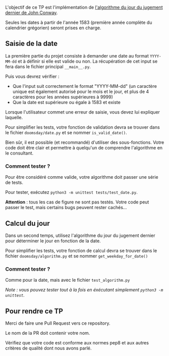 L'objectif de ce TP est l'implémentation de
[l'algorithme du jour du jugement dernier de John Conway](https://fr.wikipedia.org/wiki/Algorithme_du_jour_du_Jugement_dernier).

Seules les dates à partir de l'année 1583 (première année complète du calendrier
grégorien) seront prises en charge.

## Saisie de la date

La première partie du projet consiste à demander une date au format `YYYY-MM-dd`
et à définir si elle est valide ou non. La récupération de cet input se fera
dans le fichier principal `__main__.py`.

Puis vous devrez vérifier :

- Que l'input suit correctement le format "YYYY-MM-dd" (un caractère unique est
  également autorisé pour le mois et le jour, et plus de 4 caractères pour les
  années supérieures à 9999)
- Que la date est supérieure ou égale à 1583 et existe

Lorsque l'utilisateur commet une erreur de saisie, vous devez lui expliquer
laquelle.

Pour simplifier les tests, votre fonction de validation devra se trouver dans le
fichier `doomsday/date.py` et se nommer `is_valid_date()`.

Bien sûr, il est possible (et recommandé) d'utiliser des sous-fonctions. Votre
code doit être clair et permettre à quelqu'un de comprendre l'algorithme en le
consultant.

### Comment tester ?

Pour être considéré comme valide, votre algorithme doit passer une série de
tests.

Pour tester, exécutez `python3 -m unittest tests/test_date.py`.

**Attention** : tous les cas de figure ne sont pas testés. Votre code peut
passer le test, mais certains bugs peuvent rester cachés...

## Calcul du jour

Dans un second temps, utilisez l'algorithme du jour du jugement dernier pour
déterminer le jour en fonction de la date.

Pour simplifier les tests, votre fonction de calcul devra se trouver dans le
fichier `doomsday/algorithm.py` et se nommer `get_weekday_for_date()`

### Comment tester ?

Comme pour la date, mais avec le fichier `test_algorithm.py`

_Note : vous pouvez tester tout à la fois en éxécutant simplement
`python3 -m unittest`._

## Pour rendre ce TP

Merci de faire une Pull Request vers ce repository.

Le nom de la PR doit contenir votre nom.

Vérifiez que votre code est conforme aux normes pep8 et aux autres critères de
qualité dont nous avons parlé.
